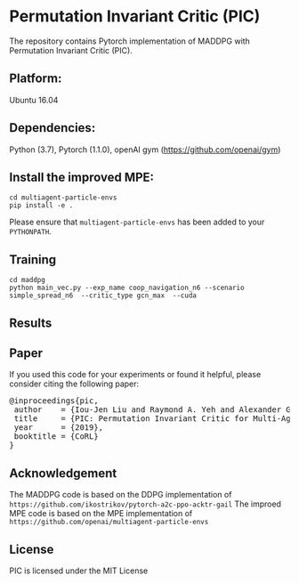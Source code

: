 # Permutation Invariant Critic (PIC) #

The repository contains Pytorch implementation of MADDPG with Permutation Invariant Critic (PIC).

## Platform: 
Ubuntu 16.04 

## Dependencies: 
Python (3.7), Pytorch (1.1.0), openAI gym (https://github.com/openai/gym)

## Install the improved MPE:
    cd multiagent-particle-envs
    pip install -e .
Please ensure that `multiagent-particle-envs` has been added to your `PYTHONPATH`.

## Training 
    cd maddpg
	python main_vec.py --exp_name coop_navigation_n6 --scenario simple_spread_n6  --critic_type gcn_max  --cuda 
    

## Results


## Paper

If you used this code for your experiments or found it helpful, please consider citing the following paper:

<pre>
@inproceedings{pic,
 author    = {Iou-Jen Liu and Raymond A. Yeh and Alexander G. Schwing},
 title     = {PIC: Permutation Invariant Critic for Multi-Agent Deep Reinforcement Learning},
 year      = {2019},
 booktitle = {CoRL}
}
</pre>

## Acknowledgement
The MADDPG code is based on the DDPG implementation of `https://github.com/ikostrikov/pytorch-a2c-ppo-acktr-gail`
The improed MPE code is based on the MPE implementation of `https://github.com/openai/multiagent-particle-envs`

## License
PIC is licensed under the MIT License

